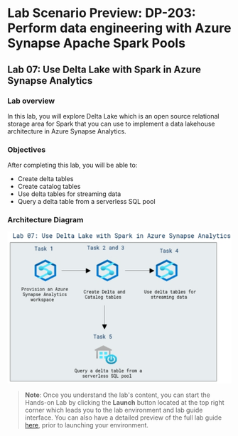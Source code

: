# Lab Scenario Preview: DP-203: Perform data engineering with Azure Synapse Apache Spark Pools

## Lab 07: Use Delta Lake with Spark in Azure Synapse Analytics

### Lab overview

In this lab, you will explore Delta Lake which is an open source relational storage area for Spark that you can use to implement a data lakehouse architecture in Azure Synapse Analytics.

### Objectives
  
After completing this lab, you will be able to:

- Create delta tables
- Create catalog tables
- Use delta tables for streaming data
- Query a delta table from a serverless SQL pool

### Architecture Diagram

   ![Azure portal with a cloud shell pane](./media/lab7.png)

>**Note**: Once you understand the lab's content, you can start the Hands-on Lab by clicking the **Launch** button located at the top right corner which leads you to the lab environment and lab guide interface. You can also have a detailed preview of the full lab guide [here](https://experience.cloudlabs.ai/#/labguidepreview/1e9d9481-c424-4693-9a2d-5a1c3791a791), prior to launching your environment.
